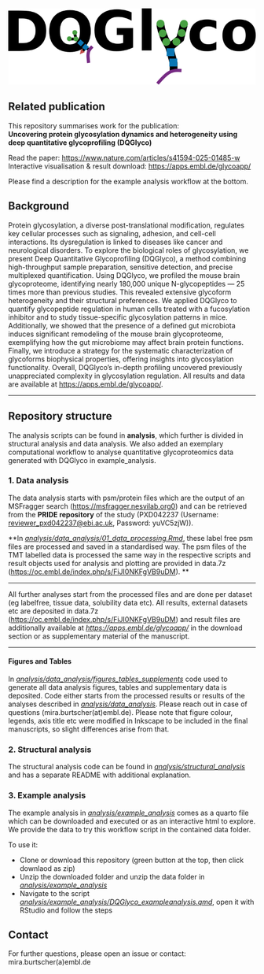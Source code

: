 #



![Repository summarising all analysis related to the DQGlyco paper.](DQGlyco_logopng.png)

## Related publication

This repository summarises work for the publication:\
**Uncovering protein glycosylation dynamics and heterogeneity using deep quantitative glycoprofiling (DQGlyco)**

Read the paper: https://www.nature.com/articles/s41594-025-01485-w \
Interactive visualisation & result download: https://apps.embl.de/glycoapp/ 

Please find a description for the example analysis workflow at the bottom.

## Background

Protein glycosylation, a diverse post-translational modification, regulates key cellular processes such as signaling, adhesion, and cell-cell interactions. Its dysregulation is linked to diseases like cancer and neurological disorders. To explore the biological roles of glycosylation, we present Deep Quantitative Glycoprofiling (DQGlyco), a method combining high-throughput sample preparation, sensitive detection, and precise multiplexed quantification. Using DQGlyco, we profiled the mouse brain glycoproteome, identifying nearly 180,000 unique N-glycopeptides — 25 times more than previous studies. This revealed extensive glycoform heterogeneity and their structural preferences. We applied DQGlyco to quantify glycopeptide regulation in human cells treated with a fucosylation inhibitor and to study tissue-specific glycosylation patterns in mice. Additionally, we showed that the presence of a defined gut microbiota induces significant remodeling of the mouse brain glycoproteome, exemplifying how the gut microbiome may affect brain protein functions. Finally, we introduce a strategy for the systematic characterization of glycoforms biophysical properties, offering insights into glycosylation functionality. Overall, DQGlyco’s in-depth profiling uncovered previously unappreciated complexity in glycosylation regulation. All results and data are available at https://apps.embl.de/glycoapp/.

---

## Repository structure

The analysis scripts can be found in **analysis**, which further is divided in structural analysis and data analysis. We also added an exemplary computational workflow to analyse quantitative glycoproteomics data generated with DQGlyco in example_analysis.


### 1. Data analysis

The data analysis starts with psm/protein files which are the output of an MSFragger search (https://msfragger.nesvilab.org0) and can be retrieved from the **PRIDE repository** of the study (PXD042237 (Username: reviewer_pxd042237@ebi.ac.uk,  Password: yuVC5zjW)). 

**In [*analysis/data_analysis/01_data_processing.Rmd*](analysis/data_analysis/01_data_processing.Rmd), these label free psm files are processed and saved in a standardised way. The psm files of the TMT labelled data is processed the same way in the respective scripts and result objects used for analysis and plotting are provided in data.7z (https://oc.embl.de/index.php/s/FiJI0NKFgVB9uDM). ** 

---

All further analyses start from the processed files and are done per dataset (eg labelfree, tissue data, solubility data etc). All results, external datasets etc are deposited in data.7z (https://oc.embl.de/index.php/s/FiJI0NKFgVB9uDM) and result files are additionally available at *https://apps.embl.de/glycoapp/* in the download section or as supplementary material of the manuscript.

---


#### Figures and Tables

In [*analysis/data_analysis/figures_tables_supplements*](analysis/data_analysis/figures_tables_supplements) code used to generate all data analysis figures, tables and supplementary data is deposited. Code either starts from the processed results or results of the analyses described in [*analysis/data_analysis*](analysis/data_analysis). Please reach out in case of questions (mira.burtscher(at)embl.de). Please note that figure colour, legends, axis title etc were modified in Inkscape to be included in the final manuscripts, so slight differences arise from that.

### 2. Structural analysis

The structural analysis code can be found in [*analysis/structural_analysis*](analysis/structural_analysis) and has a separate README with additional explanation.

### 3. Example analysis

The example analysis in [*analysis/example_analysis*](analysis/example_analysis) comes as a quarto file which can be downloaded and executed or as an interactive html to explore. We provide the data to try this workflow script in the contained data folder.

To use it:
- Clone or download this repository (green button at the top, then click downlaod as zip) 
- Unzip the downloaded folder and unzip the data folder in  [*analysis/example_analysis*](analysis/example_analysis) 
- Navigate to the script [*analysis/example_analysis/DQGlyco_exampleanalysis.qmd*](analysis/example_analysis/DQGlyco_exampleanalysis.qmd), open it with RStudio and follow the steps 

## Contact

For further questions, please open an issue or contact: mira.burtscher(a)embl.de


